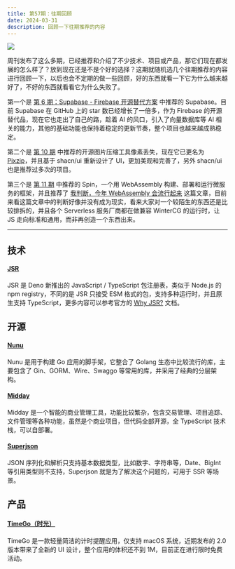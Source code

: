 ```yaml
---
title: 第57期：往期回顾
date: 2024-03-31
description: 回顾一下往期推荐的内容
---
```


![](/static/weekly/issue-57-cover.jpg)

周刊发布了这么多期，已经推荐和介绍了不少技术、项目或产品，那它们现在都发展的怎么样了？放到现在还是不是个好的选择？这期就随机选几个往期推荐的内容进行回顾一下，以后也会不定期的做一些回顾，好的东西就看一下它为什么越来越好了，不好的东西就看看它为什么失败了。

第一个是 [第 6 期：Supabase - Firebase 开源替代方案](https://pengtikui.cn/weekly/issue-6) 中推荐的 Supabase。目前 Supabase 在 GitHub 上的 star 数已经增长了一倍多，作为 Firebase 的开源替代品，现在它也走出了自己的路，趁着 AI 的风口，引入了向量数据库等 AI 相关的能力，其他的基础功能也保持着稳定的更新节奏，整个项目也越来越成熟稳定。

第二个是 [第 10 期](https://pengtikui.cn/weekly/issue-10) 中推荐的开源图片压缩工具像素丢失，现在它已更名为 [Pixzip](https://xiangsu.fun/)，并且基于 shacn/ui 重新设计了 UI，更加美观和完善了，另外 shacn/ui 也是推荐过多次的项目。

第三个是 [第 11 期](https://pengtikui.cn/weekly/issue-11) 中推荐的 Spin，一个用 WebAssembly 构建、部署和运行微服务的框架，并且推荐了 [我判断，今年 WebAssembly 会流行起来](https://mp.weixin.qq.com/s/GtJGjW5-P--YACgaMcSJFg) 这篇文章，目前来看这篇文章中的判断好像并没有成为现实，看来大家对一个较陌生的东西还是比较排拆的，并且各个 Serverless 服务厂商都在做兼容 WinterCG 的运行时，让 JS 走向标准和通用，而非再创造一个东西出来。

<hr />

## 技术

#### [JSR](https://jsr.io/)

JSR 是 Deno 新推出的 JavaScript / TypeScript 包注册表，类似于 Node.js 的 npm registry，不同的是 JSR 只接受 ESM 格式的包，支持多种运行时，并且原生支持 TypeScript，更多内容可以参考官方的 [Why JSR?](https://jsr.io/docs/why) 文档。

## 开源

#### [Nunu](https://github.com/go-nunu/nunu)

Nunu 是用于构建 Go 应用的脚手架，它整合了 Golang 生态中比较流行的库，主要包含了 Gin、GORM、Wire、Swaggo 等常用的库，并采用了经典的分层架构。

#### [Midday](https://midday.ai/)

Midday 是一个智能的商业管理工具，功能比较繁杂，包含交易管理、项目追踪、文件管理等各种功能，虽然是个商业项目，但代码全部开源，全 TypeScript 技术栈，可以自部署。

#### [Superjson](https://github.com/blitz-js/superjson)

JSON 序列化和解析只支持基本数据类型，比如数字、字符串等，Date、BigInt 等引用类型则不支持，Superjson 就是为了解决这个问题的，可用于 SSR 等场景。

## 产品

#### [TimeGo（时光）](https://apps.apple.com/cn/app/%E6%97%B6%E5%85%89%E6%97%B6%E9%92%9F/id6448658165)

TimeGo 是一款轻量简洁的计时提醒应用，仅支持 macOS 系统，近期发布的 2.0 版本带来了全新的 UI 设计，整个应用的体积还不到 1M，目前正在进行限时免费活动。
